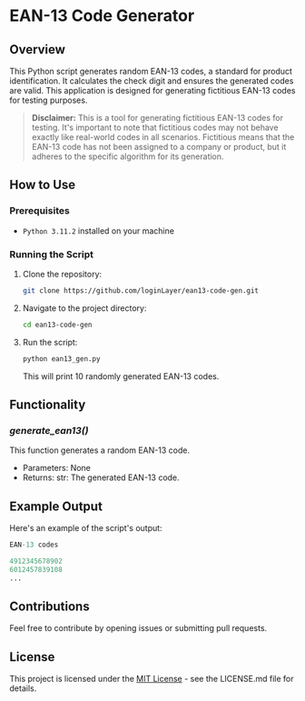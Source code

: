 # EAN-13 Code Generator



## Overview

This Python script generates random EAN-13 codes, a standard for product identification. It calculates the check digit and ensures the generated codes are valid. This application is designed for generating fictitious EAN-13 codes for testing purposes.


>**Disclaimer:**
This is a tool for generating fictitious EAN-13 codes for testing. It's important to note that fictitious codes may not behave exactly like real-world codes in all scenarios. Fictitious means that the EAN-13 code has not been assigned to a company or product, but it adheres to the specific algorithm for its generation.


## How to Use

### Prerequisites

- <code>Python 3.11.2</code> installed on your machine

### Running the Script

1. Clone the repository:

   ```bash
   git clone https://github.com/loginLayer/ean13-code-gen.git
   ```

2. Navigate to the project directory:

   ```bash
   cd ean13-code-gen
   ```

3. Run the script:

   ```bash
   python ean13_gen.py
   ```
   This will print 10 randomly generated EAN-13 codes.


## Functionality

### <em>generate_ean13()</em>

This function generates a random EAN-13 code.

* Parameters: None
* Returns: str: The generated EAN-13 code.


## Example Output

Here's an example of the script's output:

```python
EAN-13 codes

4912345678902
6012457839108
...
```

## Contributions

Feel free to contribute by opening issues or submitting pull requests.


## License

This project is licensed under the [MIT License](LICENSE) - see the LICENSE.md file for details.


